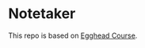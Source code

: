 # Notetaker

This repo is based on [Egghead Course](https://egghead.io/courses/build-your-first-react-js-application).
